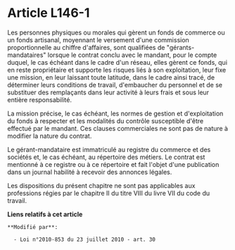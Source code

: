 # Article L146-1

Les personnes physiques ou morales qui gèrent un fonds de commerce ou un fonds artisanal, moyennant le versement d'une
commission proportionnelle au chiffre d'affaires, sont qualifiées de "gérants-mandataires" lorsque le contrat conclu avec le
mandant, pour le compte duquel, le cas échéant dans le cadre d'un réseau, elles gèrent ce fonds, qui en reste propriétaire et
supporte les risques liés à son exploitation, leur fixe une mission, en leur laissant toute latitude, dans le cadre ainsi
tracé, de déterminer leurs conditions de travail, d'embaucher du personnel et de se substituer des remplaçants dans leur
activité à leurs frais et sous leur entière responsabilité.

La mission précise, le cas échéant, les normes de gestion et d'exploitation du fonds à respecter et les modalités du contrôle
susceptible d'être effectué par le mandant. Ces clauses commerciales ne sont pas de nature à modifier la nature du contrat. 

Le gérant-mandataire est immatriculé au registre du commerce et des sociétés et, le cas échéant, au répertoire des métiers.
Le contrat est mentionné à ce registre ou à ce répertoire et fait l'objet d'une publication dans un journal habilité à
recevoir des annonces légales.

Les dispositions du présent chapitre ne sont pas applicables aux professions régies par le chapitre II du titre VIII du livre
VII du code du travail.

**Liens relatifs à cet article**

	**Modifié par**:

	  - Loi n°2010-853 du 23 juillet 2010 - art. 30
